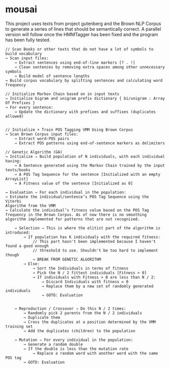 mousai
======

This project uses texts from project gutenberg and the Brown NLP Corpus to generate a series of lines that should be semantically correct. A parallel version will follow once the HMMTagger has been fixed and the program has been fully tested. 


	// Scan Books or other texts that do not have a lot of symbols to build vocabulary
	→ Scan input files: 
		→ Extract sentences using end-of-line markers [? . !]
		→ Clean sentences by removing extra spaces among other unnecessary symbols
		→ Build model of sentence lengths
	→ Build corpus vocabulary by splitting sentences and calculating word frequency

	// Initialize Markov Chain based on in input texts
	→ Initialize bigram and unigram prefix dictionary { bi/unigram : Array Of Prefixes }
	→ For every sentence:
		→ Update the dictionary with prefixes and suffixes (duplicates allowed)


	// Initialize + Train POS Tagging VMM Using Brown Corpus
	→ Scan Brown Corpus input files:
		→ Extract word-POS pairs
		→ Extract POS patterns using end-of-sentence markers as delimiters

	// Genetic Algorithm (GA)
	→ Initialize ⇒ Build population of N individuals, with each individual having:
		→ A Sentence generated using the Markov Chain trained by the input texts/books
		→ A POS Tag Sequence for the sentence [Initialized with an empty ArrayList]
		→ A Fitness value of the sentence [Initialized as 0]

	→ Evaluation ⇒ For each individual in the population:
	→ Estimate the individual/sentence’s POS Tag Sequence using the Viterbi 
	Algorithm from the VMM
	→ Calculate the individual’s fitness value based on the POS Tag frequency in the Brown Corpus. As of now there is no smoothing algorithm implemented for patterns that are not recognized. 

		→ Selection ⇒ This is where the elitist part of the algorithm is introduced:
			→ If population has K individuals with the required fitness:
				// This part hasn't been implemented because I haven't found a good enough 
				// threshold to use. Shouldn't be too hard to implement though
				→ BREAK FROM GENETIC ALGORITHM
			→ Else:
				→ Sort the Individuals in terms of fitness
				→ Pick the N / 2 fittest individuals [Fitness > 0]
				→ If individuals with Fitness > 0 are less than N / 2:
					→ Discard Individuals with fitness = 0
					→ Replace them by a new set of randomly generated individuals
					→ GOTO: Evaluation


		→ Reproduction / Crossover ⇒ Do this N / 2 times:
			→ Randomly pick 2 parents from the N / 2 individuals
			→ Duplicate them
			→ Cross the duplicates at a position determined by the VMM training set
			→ Add the duplicates (children) to the population

		→ Mutation ⇒ For every individual in the population:
			→ Generate a random double
			→ If the double is less than the mutation rate
				→ Replace a random word with another word with the same POS tag
			→ GOTO: Evaluation
